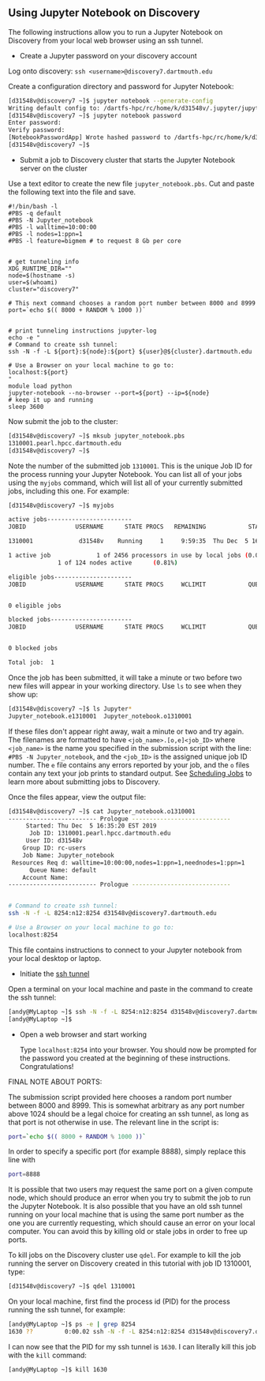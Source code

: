 ## Using Jupyter Notebook on Discovery

The following instructions allow you to run a Jupyter Notebook on Discovery from your local web browser using an ssh tunnel.

* Create a Jupyter password on your discovery account

Log onto discovery: `ssh <username>@discovery7.dartmouth.edu`

Create a configuration directory and password for Jupyter Notebook:

```bash
[d31548v@discovery7 ~]$ jupyter notebook --generate-config
Writing default config to: /dartfs-hpc/rc/home/k/d31548v/.jupyter/jupyter_notebook_config.py
[d31548v@discovery7 ~]$ jupyter notebook password
Enter password: 
Verify password:
[NotebookPasswordApp] Wrote hashed password to /dartfs-hpc/rc/home/k/d31548v/.jupyter/jupyter_notebook_config.json
[d31548v@discovery7 ~]$
```

* Submit a job to Discovery cluster that starts the Jupyter Notebook server on the cluster

Use a text editor to create the new file `jupyter_notebook.pbs`. 
Cut and paste the following text into the file and save.

```console
#!/bin/bash -l
#PBS -q default
#PBS -N Jupyter_notebook
#PBS -l walltime=10:00:00
#PBS -l nodes=1:ppn=1
#PBS -l feature=bigmem # to request 8 Gb per core


# get tunneling info
XDG_RUNTIME_DIR=""
node=$(hostname -s)
user=$(whoami)
cluster="discovery7"

# This next command chooses a random port number between 8000 and 8999
port=`echo $(( 8000 + RANDOM % 1000 ))`


# print tunneling instructions jupyter-log
echo -e "
# Command to create ssh tunnel:
ssh -N -f -L ${port}:${node}:${port} ${user}@${cluster}.dartmouth.edu

# Use a Browser on your local machine to go to:
localhost:${port}  
"
module load python
jupyter-notebook --no-browser --port=${port} --ip=${node}
# keep it up and running
sleep 3600
```

Now submit the job to the cluster:

```bash
[d31548v@discovery7 ~]$ mksub jupyter_notebook.pbs
1310001.pearl.hpcc.dartmouth.edu
[d31548v@discovery7 ~]$
```

Note the number of the submitted job `1310001`. This is the unique Job ID for the process running your Jupyter Notebook.
You can list all of your jobs using the `myjobs` command, which will list all of your currently submitted jobs, including this one.
For example:

```bash
[d31548v@discovery7 ~]$ myjobs

active jobs------------------------
JOBID              USERNAME      STATE PROCS   REMAINING            STARTTIME

1310001             d31548v    Running     1     9:59:35  Thu Dec  5 16:35:11

1 active job             1 of 2456 processors in use by local jobs (0.04%)
			  1 of 124 nodes active      (0.81%)

eligible jobs----------------------
JOBID              USERNAME      STATE PROCS     WCLIMIT            QUEUETIME


0 eligible jobs   

blocked jobs-----------------------
JOBID              USERNAME      STATE PROCS     WCLIMIT            QUEUETIME


0 blocked jobs   

Total job:  1
```

Once the job has been submitted, it will take a minute or two before two new files will appear in your working directory.
Use `ls` to see when they show up:

```bash
[d31548v@discovery7 ~]$ ls Jupyter*
Jupyter_notebook.e1310001  Jupyter_notebook.o1310001
```

If these files don't appear right away, wait a minute or two and try again.
The filenames are formatted to have `<job_name>.[o,e]<job_ID>` where `<job_name>` is the name you specified in the submission script with the line: `#PBS -N Jupyter_notebook`, and the `<job_ID>` is the assigned unique job ID number.
The `e` file contains any errors reported by your job, and the `o` files contain any text your job prints to standard output.
See [Scheduling Jobs](https://rc.dartmouth.edu/index.php/using-discovery/scheduling-jobs/) to learn more about submitting jobs to Discovery.

Once the files appear, view the output file:

```bash
[d31548v@discovery7 ~]$ cat Jupyter_notebook.o1310001
------------------------- Prologue ----------------------------
	 Started: Thu Dec  5 16:35:20 EST 2019
	  Job ID: 1310001.pearl.hpcc.dartmouth.edu
	 User ID: d31548v
	Group ID: rc-users
	Job Name: Jupyter_notebook
 Resources Req d: walltime=10:00:00,nodes=1:ppn=1,neednodes=1:ppn=1
      Queue Name: default
    Account Name: 
------------------------- Prologue ----------------------------


# Command to create ssh tunnel:
ssh -N -f -L 8254:n12:8254 d31548v@discovery7.dartmouth.edu

# Use a Browser on your local machine to go to:
localhost:8254  

```

This file contains instructions to connect to your Jupyter notebook from your local desktop or laptop. 

* Initiate the [ssh tunnel](https://www.ssh.com/ssh/tunneling/example)

Open a terminal on your local machine and paste in the command to create the ssh tunnel:

```bash
[andy@MyLaptop ~]$ ssh -N -f -L 8254:n12:8254 d31548v@discovery7.dartmouth.edu
[andy@MyLaptop ~]$
```



* Open a web browser and start working

	Type `localhost:8254` into your browser. You should now be prompted for the password you created
	at the beginning of these instructions. Congratulations!

FINAL NOTE ABOUT PORTS:

The submission script provided here chooses a random port number between 8000 and 8999.
This is somewhat arbitrary as any port number above 1024 should be a legal choice for creating an ssh tunnel, as long as that port is not otherwise in use.
The relevant line in the script is:

```bash
port=`echo $(( 8000 + RANDOM % 1000 ))`
``` 

In order to specify a specific port (for example 8888), simply replace this line with

```bash
port=8888
```

It is possible that two users may request the same port on a given compute node, which should produce an error when you try to submit the job to run the Jupyter Notebook.
It is also possible that you have an old ssh tunnel running on your local machine that is using the same port number as the one you are currently requesting, which should cause an error on your local computer.
You can avoid this by killing old or stale jobs in order to free up ports.

To kill jobs on the Discovery cluster use `qdel`.
For example to kill the job running the server on Discovery created in this tutorial with job ID 1310001, type:

```bash
[d31548v@discovery7 ~]$ qdel 1310001
```

On your local machine, first find the process id (PID) for the process running the ssh tunnel, for example:

```bash
[andy@MyLaptop ~]$ ps -e | grep 8254
1630 ??         0:00.02 ssh -N -f -L 8254:n12:8254 d31548v@discovery7.dartmouth.edu
```

I can now see that the PID for my ssh tunnel is `1630`.
I can literally kill this job with the `kill` command:

```bash
[andy@MyLaptop ~]$ kill 1630
```
